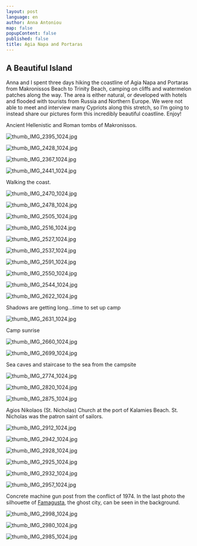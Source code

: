 ```yaml
---
layout: post
language: en
author: Anna Antoniou
map: false
popupContent: false
published: false
title: Agia Napa and Portaras
---
```

## A Beautiful Island

Anna and I spent three days hiking the coastline of Agia Napa and Portaras from Makronissos Beach to Trinity Beach, camping on cliffs and watermelon patches along the way. The area is either natural, or developed with hotels and flooded with tourists from Russia and Northern Europe.  We were not able to meet and interview many Cypriots along this stretch, so I’m going to instead share our pictures form this incredibly beautiful coastline. Enjoy!

Ancient Hellenistic and Roman tombs of Makronissos. 

![thumb_IMG_2395_1024.jpg]({{site.baseurl}}/media/thumb_IMG_2395_1024.jpg)

![thumb_IMG_2428_1024.jpg]({{site.baseurl}}/media/thumb_IMG_2428_1024.jpg)

![thumb_IMG_2367_1024.jpg]({{site.baseurl}}/media/thumb_IMG_2367_1024.jpg)

![thumb_IMG_2441_1024.jpg]({{site.baseurl}}/media/thumb_IMG_2441_1024.jpg)

Walking the coast.

![thumb_IMG_2470_1024.jpg]({{site.baseurl}}/media/thumb_IMG_2470_1024.jpg)

![thumb_IMG_2478_1024.jpg]({{site.baseurl}}/media/thumb_IMG_2478_1024.jpg)

![thumb_IMG_2505_1024.jpg]({{site.baseurl}}/media/thumb_IMG_2505_1024.jpg)

![thumb_IMG_2516_1024.jpg]({{site.baseurl}}/media/thumb_IMG_2516_1024.jpg)

![thumb_IMG_2527_1024.jpg]({{site.baseurl}}/media/thumb_IMG_2527_1024.jpg)

![thumb_IMG_2537_1024.jpg]({{site.baseurl}}/media/thumb_IMG_2537_1024.jpg)

![thumb_IMG_2591_1024.jpg]({{site.baseurl}}/media/thumb_IMG_2591_1024.jpg)

![thumb_IMG_2550_1024.jpg]({{site.baseurl}}/media/thumb_IMG_2550_1024.jpg)

![thumb_IMG_2544_1024.jpg]({{site.baseurl}}/media/thumb_IMG_2544_1024.jpg)

![thumb_IMG_2622_1024.jpg]({{site.baseurl}}/media/thumb_IMG_2622_1024.jpg)

Shadows are getting long...time to set up camp

![thumb_IMG_2631_1024.jpg]({{site.baseurl}}/media/thumb_IMG_2631_1024.jpg)

Camp sunrise

![thumb_IMG_2660_1024.jpg]({{site.baseurl}}/media/thumb_IMG_2660_1024.jpg)

![thumb_IMG_2699_1024.jpg]({{site.baseurl}}/media/thumb_IMG_2699_1024.jpg)

Sea caves and staircase to the sea from the campsite

![thumb_IMG_2774_1024.jpg]({{site.baseurl}}/media/thumb_IMG_2774_1024.jpg)

![thumb_IMG_2820_1024.jpg]({{site.baseurl}}/media/thumb_IMG_2820_1024.jpg)

![thumb_IMG_2875_1024.jpg]({{site.baseurl}}/media/thumb_IMG_2875_1024.jpg)

Agios Nikolaos (St. Nicholas) Church at the port of Kalamies Beach. St. Nicholas was the patron saint of sailors. 

![thumb_IMG_2912_1024.jpg]({{site.baseurl}}/media/thumb_IMG_2912_1024.jpg)

![thumb_IMG_2942_1024.jpg]({{site.baseurl}}/media/thumb_IMG_2942_1024.jpg)

![thumb_IMG_2928_1024.jpg]({{site.baseurl}}/media/thumb_IMG_2928_1024.jpg)

![thumb_IMG_2925_1024.jpg]({{site.baseurl}}/media/thumb_IMG_2925_1024.jpg)

![thumb_IMG_2932_1024.jpg]({{site.baseurl}}/media/thumb_IMG_2932_1024.jpg)

![thumb_IMG_2957_1024.jpg]({{site.baseurl}}/media/thumb_IMG_2957_1024.jpg)

Concrete machine gun post from the conflict of 1974. In the last photo the silhouette of [Famagusta](https://en.wikipedia.org/wiki/Famagusta), the ghost city, can be seen in the background.

![thumb_IMG_2998_1024.jpg]({{site.baseurl}}/media/thumb_IMG_2998_1024.jpg)

![thumb_IMG_2980_1024.jpg]({{site.baseurl}}/media/thumb_IMG_2980_1024.jpg)

![thumb_IMG_2985_1024.jpg]({{site.baseurl}}/media/thumb_IMG_2985_1024.jpg)

